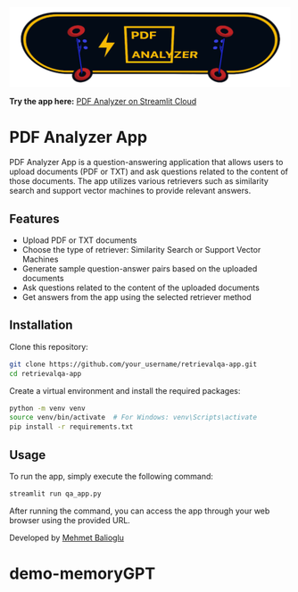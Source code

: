 ![Logo](img/logo1.png "Logo")


**Try the app here:** [PDF Analyzer on Streamlit Cloud](https://mehmetba-pdf-analyze-streamlit-qa-app-5uufsy.streamlit.app/)

# PDF Analyzer App

PDF Analyzer App is a question-answering application that allows users to upload documents (PDF or TXT) and ask questions related to the content of those documents. The app utilizes various retrievers such as similarity search and support vector machines to provide relevant answers.

## Features

- Upload PDF or TXT documents
- Choose the type of retriever: Similarity Search or Support Vector Machines
- Generate sample question-answer pairs based on the uploaded documents
- Ask questions related to the content of the uploaded documents
- Get answers from the app using the selected retriever method

## Installation

Clone this repository:

```bash
git clone https://github.com/your_username/retrievalqa-app.git
cd retrievalqa-app
```

Create a virtual environment and install the required packages:

```bash
python -m venv venv
source venv/bin/activate  # For Windows: venv\Scripts\activate
pip install -r requirements.txt
```

## Usage
To run the app, simply execute the following command:

```bash
streamlit run qa_app.py
```

After running the command, you can access the app through your web browser using the provided URL.

Developed by [Mehmet Balioglu](https://twitter.com/mehmet_ba7)
# demo-memoryGPT
